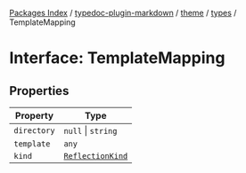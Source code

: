 [Packages Index](../../../../../README.md) / [typedoc-plugin-markdown](../../../../README.md) / [theme](../../../README.md) / [types](../README.md) / TemplateMapping

# Interface: TemplateMapping

## Properties

| Property    | Type                                                                           |
| ----------- | ------------------------------------------------------------------------------ |
| `directory` | `null` \| `string`                                                             |
| `template`  | `any`                                                                          |
| `kind`      | [`ReflectionKind`](https://typedoc.org/api/enums/Models.ReflectionKind-1.html) |
